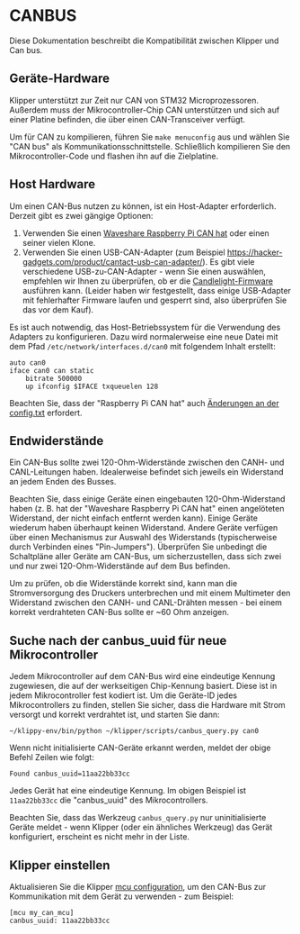 # CANBUS

Diese Dokumentation beschreibt die Kompatibilität zwischen Klipper und Can bus.

## Geräte-Hardware

Klipper unterstützt zur Zeit nur CAN von STM32 Microprozessoren. Außerdem muss der Mikrocontroller-Chip CAN unterstützen und sich auf einer Platine befinden, die über einen CAN-Transceiver verfügt.

Um für CAN zu kompilieren, führen Sie `make menuconfig` aus und wählen Sie "CAN bus" als Kommunikationsschnittstelle. Schließlich kompilieren Sie den Mikrocontroller-Code und flashen ihn auf die Zielplatine.

## Host Hardware

Um einen CAN-Bus nutzen zu können, ist ein Host-Adapter erforderlich. Derzeit gibt es zwei gängige Optionen:

1. Verwenden Sie einen [Waveshare Raspberry Pi CAN hat](https://www.waveshare.com/rs485-can-hat.htm) oder einen seiner vielen Klone.
1. Verwenden Sie einen USB-CAN-Adapter (zum Beispiel <https://hacker-gadgets.com/product/cantact-usb-can-adapter/>). Es gibt viele verschiedene USB-zu-CAN-Adapter - wenn Sie einen auswählen, empfehlen wir Ihnen zu überprüfen, ob er die [Candlelight-Firmware](https://github.com/candle-usb/candleLight_fw) ausführen kann. (Leider haben wir festgestellt, dass einige USB-Adapter mit fehlerhafter Firmware laufen und gesperrt sind, also überprüfen Sie das vor dem Kauf).

Es ist auch notwendig, das Host-Betriebssystem für die Verwendung des Adapters zu konfigurieren. Dazu wird normalerweise eine neue Datei mit dem Pfad `/etc/network/interfaces.d/can0` mit folgendem Inhalt erstellt:

```
auto can0
iface can0 can static
    bitrate 500000
    up ifconfig $IFACE txqueuelen 128
```

Beachten Sie, dass der "Raspberry Pi CAN hat" auch [Änderungen an der config.txt](https://www.waveshare.com/wiki/RS485_CAN_HAT) erfordert.

## Endwiderstände

Ein CAN-Bus sollte zwei 120-Ohm-Widerstände zwischen den CANH- und CANL-Leitungen haben. Idealerweise befindet sich jeweils ein Widerstand an jedem Enden des Busses.

Beachten Sie, dass einige Geräte einen eingebauten 120-Ohm-Widerstand haben (z. B. hat der "Waveshare Raspberry Pi CAN hat" einen angelöteten Widerstand, der nicht einfach entfernt werden kann). Einige Geräte wiederum haben überhaupt keinen Widerstand. Andere Geräte verfügen über einen Mechanismus zur Auswahl des Widerstands (typischerweise durch Verbinden eines "Pin-Jumpers"). Überprüfen Sie unbedingt die Schaltpläne aller Geräte am CAN-Bus, um sicherzustellen, dass sich zwei und nur zwei 120-Ohm-Widerstände auf dem Bus befinden.

Um zu prüfen, ob die Widerstände korrekt sind, kann man die Stromversorgung des Druckers unterbrechen und mit einem Multimeter den Widerstand zwischen den CANH- und CANL-Drähten messen - bei einem korrekt verdrahteten CAN-Bus sollte er ~60 Ohm anzeigen.

## Suche nach der canbus_uuid für neue Mikrocontroller

Jedem Mikrocontroller auf dem CAN-Bus wird eine eindeutige Kennung zugewiesen, die auf der werkseitigen Chip-Kennung basiert. Diese ist in jedem Mikrocontroller fest kodiert ist. Um die Geräte-ID jedes Mikrocontrollers zu finden, stellen Sie sicher, dass die Hardware mit Strom versorgt und korrekt verdrahtet ist, und starten Sie dann:

```
~/klippy-env/bin/python ~/klipper/scripts/canbus_query.py can0
```

Wenn nicht initialisierte CAN-Geräte erkannt werden, meldet der obige Befehl Zeilen wie folgt:

```
Found canbus_uuid=11aa22bb33cc
```

Jedes Gerät hat eine eindeutige Kennung. Im obigen Beispiel ist `11aa22bb33cc` die "canbus_uuid" des Mikrocontrollers.

Beachten Sie, dass das Werkzeug `canbus_query.py` nur uninitialisierte Geräte meldet - wenn Klipper (oder ein ähnliches Werkzeug) das Gerät konfiguriert, erscheint es nicht mehr in der Liste.

## Klipper einstellen

Aktualisieren Sie die Klipper [mcu configuration](Config_Reference.md#mcu), um den CAN-Bus zur Kommunikation mit dem Gerät zu verwenden - zum Beispiel:

```
[mcu my_can_mcu]
canbus_uuid: 11aa22bb33cc
```
